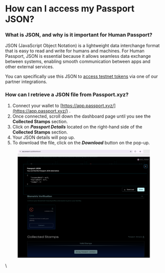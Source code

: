 # How can I access my Passport JSON?

### What is JSON, and why is it important for Human Passport?

JSON (JavaScript Object Notation) is a lightweight data interchange format that is easy to read and write for humans and machines. For Human Passport, JSON is essential because it allows seamless data exchange between systems, enabling smooth communication between apps and other external services.

You can specifically use this JSON to [access testnet tokens](https://faucets.pk910.de/) via one of our partner integrations.&#x20;

### How can I retrieve a JSON file from Passport.xyz?&#x20;

1. Connect your wallet to [https://app.passport.xyz/](https://app.passport.xyz/) .&#x20;
2. Once connected, scroll down the dashboard page until you see the **Collected Stamps** section.
3. Click on _**Passport Details**_ located on the right-hand side of the **Collected Stamps** section.
4. Your JSON details will pop up.&#x20;
5. To download the file, click on the _**Download**_ button on the pop-up.

<figure><img src="../.gitbook/assets/image (46).png" alt=""><figcaption></figcaption></figure>

\
